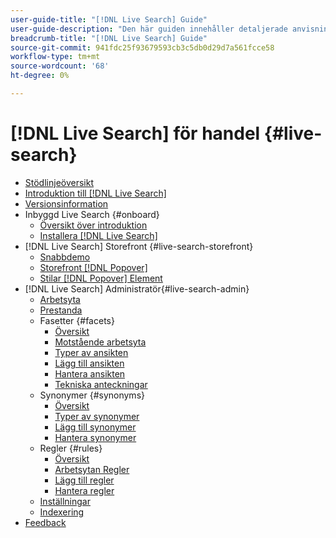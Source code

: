 ```yaml
---
user-guide-title: "[!DNL Live Search] Guide"
user-guide-description: "Den här guiden innehåller detaljerade anvisningar om hur du använder [!DNL Live Search] från Adobe Commerce."
breadcrumb-title: "[!DNL Live Search] Guide"
source-git-commit: 941fdc25f93679593cb3c5db0d29d7a561fcce58
workflow-type: tm+mt
source-wordcount: '68'
ht-degree: 0%

---
```


# [!DNL Live Search] för handel {#live-search}

- [Stödlinjeöversikt](guide-overview.md)
- [Introduktion till [!DNL Live Search]](overview.md)
- [Versionsinformation](release-notes.md)
- Inbyggd Live Search {#onboard}
   - [Översikt över introduktion](onboarding-overview.md)
   - [Installera [!DNL Live Search]](install.md)
- [!DNL Live Search] Storefront {#live-search-storefront}
   - [Snabbdemo](quick-tour.md)
   - [Storefront [!DNL Popover]](storefront-popover.md)
   - [Stilar [!DNL Popover] Element](storefront-popover-styling.md)
- [!DNL Live Search] Administratör{#live-search-admin}
   - [Arbetsyta](workspace.md)
   - [Prestanda](performance.md)
   - Fasetter {#facets}
      - [Översikt](facets.md)
      - [Motstående arbetsyta](faceting-workspace.md)
      - [Typer av ansikten](facets-type.md)
      - [Lägg till ansikten](facets-add.md)
      - [Hantera ansikten](facets-manage.md)
      - [Tekniska anteckningar](facet-technical-notes.md)
   - Synonymer {#synonyms}
      - [Översikt](synonyms.md)
      - [Typer av synonymer](synonyms-type.md)
      - [Lägg till synonymer](synonyms-add.md)
      - [Hantera synonymer](synonyms-manage.md)
   - Regler {#rules}
      - [Översikt](rules.md)
      - [Arbetsytan Regler](rules-workspace.md)
      - [Lägg till regler](rules-add.md)
      - [Hantera regler](rules-manage.md)
   - [Inställningar](settings.md)
   - [Indexering](indexing.md)
- [Feedback](feedback.md)